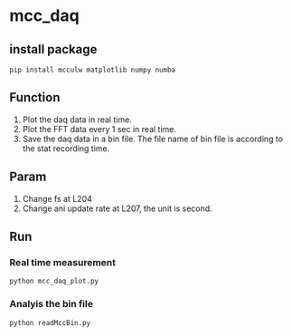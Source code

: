 # mcc_daq

## install package
    pip install mcculw matplotlib numpy numba 

## Function
1. Plot the daq data in real time.
2. Plot the FFT data every 1 sec in real time.
3. Save the daq data in a bin file. The file name of bin file is according to the stat recording time.

## Param
1. Change fs at L204
2. Change ani update rate at L207, the unit is second.

## Run
### Real time measurement
    python mcc_daq_plot.py
### Analyis the bin file
    python readMccBin.py